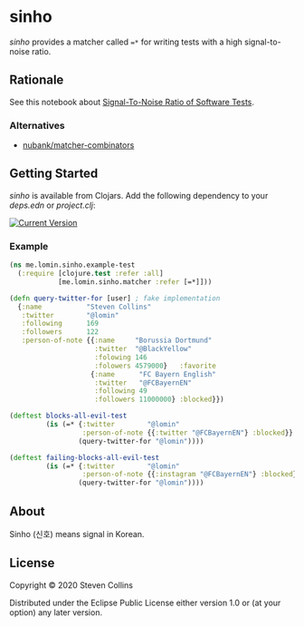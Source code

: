 # sinho

*sinho* provides a matcher called ```=*``` for writing tests with a high signal-to-noise ratio.

## Rationale

See this notebook about [Signal-To-Noise Ratio of Software Tests](https://nextjournal.com/lomin/signal-to-noise-ratio-of-software-tests).

### Alternatives

* [nubank/matcher-combinators](https://github.com/nubank/matcher-combinators)

## Getting Started

*sinho* is available from Clojars. Add the following dependency to your *deps.edn* or *project.clj*:

[![Current Version](https://clojars.org/me.lomin/sinho/latest-version.svg)](https://clojars.org/me.lomin/sinho)

### Example
```clojure
(ns me.lomin.sinho.example-test
  (:require [clojure.test :refer :all]
            [me.lomin.sinho.matcher :refer [=*]]))

(defn query-twitter-for [user] ; fake implementation
  {:name           "Steven Collins"
   :twitter        "@lomin"
   :following      169
   :followers      122
   :person-of-note {{:name     "Borussia Dortmund"
                     :twitter  "@BlackYellow"
                     :folowing 146
                     :folowers 4579000}   :favorite
                    {:name      "FC Bayern English"
                     :twitter   "@FCBayernEN"
                     :following 49
                     :followers 11000000} :blocked}})

(deftest blocks-all-evil-test
         (is (=* {:twitter        "@lomin"
                  :person-of-note {{:twitter "@FCBayernEN"} :blocked}}
                 (query-twitter-for "@lomin"))))

(deftest failing-blocks-all-evil-test
         (is (=* {:twitter        "@lomin"
                  :person-of-note {{:instagram "@FCBayernEN"} :blocked}}
                 (query-twitter-for "@lomin"))))
```

## About

Sinho (신호) means signal in Korean.

## License

Copyright © 2020 Steven Collins

Distributed under the Eclipse Public License either version 1.0 or (at
your option) any later version.
